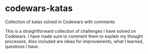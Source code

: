 # codewars-katas

Collection of katas solved in Codewars with comments

This is a straightforward collection of challenges I have solved on Codewars.
I have made sure to comment them to explain my thought processes.
Also included are ideas for improvements, what I learned, questions I have.
